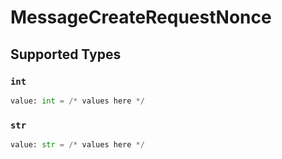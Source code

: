 # MessageCreateRequestNonce


## Supported Types

### `int`

```python
value: int = /* values here */
```

### `str`

```python
value: str = /* values here */
```


